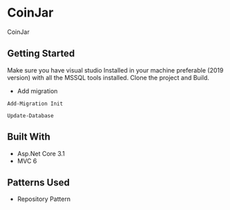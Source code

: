 # CoinJar
CoinJar

## Getting Started

Make sure you have visual studio Installed in your machine preferable (2019 version) with all the MSSQL tools installed.
Clone the project and Build.
* Add migration 
```
Add-Migration Init
```
```
Update-Database
```

## Built With

* Asp.Net Core 3.1
* MVC 6

## Patterns Used

* Repository Pattern